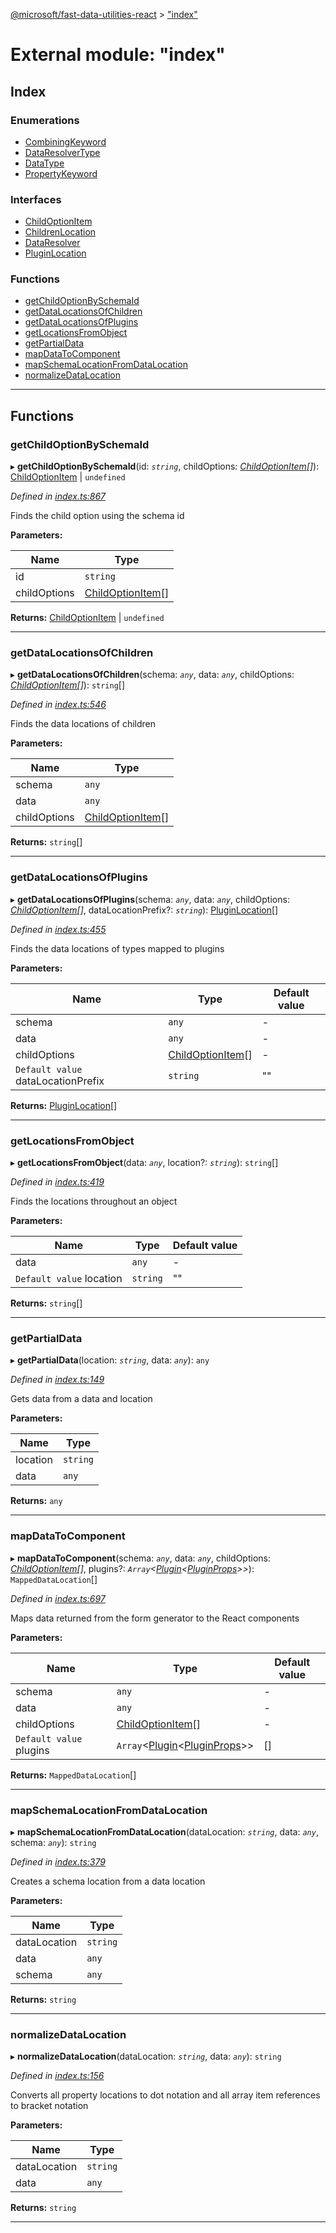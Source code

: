 [@microsoft/fast-data-utilities-react](../README.md) > ["index"](../modules/_index_.md)

# External module: "index"

## Index

### Enumerations

* [CombiningKeyword](../enums/_index_.combiningkeyword.md)
* [DataResolverType](../enums/_index_.dataresolvertype.md)
* [DataType](../enums/_index_.datatype.md)
* [PropertyKeyword](../enums/_index_.propertykeyword.md)

### Interfaces

* [ChildOptionItem](../interfaces/_index_.childoptionitem.md)
* [ChildrenLocation](../interfaces/_index_.childrenlocation.md)
* [DataResolver](../interfaces/_index_.dataresolver.md)
* [PluginLocation](../interfaces/_index_.pluginlocation.md)

### Functions

* [getChildOptionBySchemaId](_index_.md#getchildoptionbyschemaid)
* [getDataLocationsOfChildren](_index_.md#getdatalocationsofchildren)
* [getDataLocationsOfPlugins](_index_.md#getdatalocationsofplugins)
* [getLocationsFromObject](_index_.md#getlocationsfromobject)
* [getPartialData](_index_.md#getpartialdata)
* [mapDataToComponent](_index_.md#mapdatatocomponent)
* [mapSchemaLocationFromDataLocation](_index_.md#mapschemalocationfromdatalocation)
* [normalizeDataLocation](_index_.md#normalizedatalocation)

---

## Functions

<a id="getchildoptionbyschemaid"></a>

###  getChildOptionBySchemaId

▸ **getChildOptionBySchemaId**(id: *`string`*, childOptions: *[ChildOptionItem](../interfaces/_index_.childoptionitem.md)[]*): [ChildOptionItem](../interfaces/_index_.childoptionitem.md) \| `undefined`

*Defined in [index.ts:867](https://github.com/Microsoft/fast-dna/blob/164dd3ca/packages/fast-data-utilities-react/src/index.ts#L867)*

Finds the child option using the schema id

**Parameters:**

| Name | Type |
| ------ | ------ |
| id | `string` |
| childOptions | [ChildOptionItem](../interfaces/_index_.childoptionitem.md)[] |

**Returns:** [ChildOptionItem](../interfaces/_index_.childoptionitem.md) \| `undefined`

___
<a id="getdatalocationsofchildren"></a>

###  getDataLocationsOfChildren

▸ **getDataLocationsOfChildren**(schema: *`any`*, data: *`any`*, childOptions: *[ChildOptionItem](../interfaces/_index_.childoptionitem.md)[]*): `string`[]

*Defined in [index.ts:546](https://github.com/Microsoft/fast-dna/blob/164dd3ca/packages/fast-data-utilities-react/src/index.ts#L546)*

Finds the data locations of children

**Parameters:**

| Name | Type |
| ------ | ------ |
| schema | `any` |
| data | `any` |
| childOptions | [ChildOptionItem](../interfaces/_index_.childoptionitem.md)[] |

**Returns:** `string`[]

___
<a id="getdatalocationsofplugins"></a>

###  getDataLocationsOfPlugins

▸ **getDataLocationsOfPlugins**(schema: *`any`*, data: *`any`*, childOptions: *[ChildOptionItem](../interfaces/_index_.childoptionitem.md)[]*, dataLocationPrefix?: *`string`*): [PluginLocation](../interfaces/_index_.pluginlocation.md)[]

*Defined in [index.ts:455](https://github.com/Microsoft/fast-dna/blob/164dd3ca/packages/fast-data-utilities-react/src/index.ts#L455)*

Finds the data locations of types mapped to plugins

**Parameters:**

| Name | Type | Default value |
| ------ | ------ | ------ |
| schema | `any` | - |
| data | `any` | - |
| childOptions | [ChildOptionItem](../interfaces/_index_.childoptionitem.md)[] | - |
| `Default value` dataLocationPrefix | `string` | &quot;&quot; |

**Returns:** [PluginLocation](../interfaces/_index_.pluginlocation.md)[]

___
<a id="getlocationsfromobject"></a>

###  getLocationsFromObject

▸ **getLocationsFromObject**(data: *`any`*, location?: *`string`*): `string`[]

*Defined in [index.ts:419](https://github.com/Microsoft/fast-dna/blob/164dd3ca/packages/fast-data-utilities-react/src/index.ts#L419)*

Finds the locations throughout an object

**Parameters:**

| Name | Type | Default value |
| ------ | ------ | ------ |
| data | `any` | - |
| `Default value` location | `string` | &quot;&quot; |

**Returns:** `string`[]

___
<a id="getpartialdata"></a>

###  getPartialData

▸ **getPartialData**(location: *`string`*, data: *`any`*): `any`

*Defined in [index.ts:149](https://github.com/Microsoft/fast-dna/blob/164dd3ca/packages/fast-data-utilities-react/src/index.ts#L149)*

Gets data from a data and location

**Parameters:**

| Name | Type |
| ------ | ------ |
| location | `string` |
| data | `any` |

**Returns:** `any`

___
<a id="mapdatatocomponent"></a>

###  mapDataToComponent

▸ **mapDataToComponent**(schema: *`any`*, data: *`any`*, childOptions: *[ChildOptionItem](../interfaces/_index_.childoptionitem.md)[]*, plugins?: *`Array`<[Plugin](../classes/_plugin_.plugin.md)<[PluginProps](../interfaces/_plugin_.pluginprops.md)>>*): `MappedDataLocation`[]

*Defined in [index.ts:697](https://github.com/Microsoft/fast-dna/blob/164dd3ca/packages/fast-data-utilities-react/src/index.ts#L697)*

Maps data returned from the form generator to the React components

**Parameters:**

| Name | Type | Default value |
| ------ | ------ | ------ |
| schema | `any` | - |
| data | `any` | - |
| childOptions | [ChildOptionItem](../interfaces/_index_.childoptionitem.md)[] | - |
| `Default value` plugins | `Array`<[Plugin](../classes/_plugin_.plugin.md)<[PluginProps](../interfaces/_plugin_.pluginprops.md)>> |  [] |

**Returns:** `MappedDataLocation`[]

___
<a id="mapschemalocationfromdatalocation"></a>

###  mapSchemaLocationFromDataLocation

▸ **mapSchemaLocationFromDataLocation**(dataLocation: *`string`*, data: *`any`*, schema: *`any`*): `string`

*Defined in [index.ts:379](https://github.com/Microsoft/fast-dna/blob/164dd3ca/packages/fast-data-utilities-react/src/index.ts#L379)*

Creates a schema location from a data location

**Parameters:**

| Name | Type |
| ------ | ------ |
| dataLocation | `string` |
| data | `any` |
| schema | `any` |

**Returns:** `string`

___
<a id="normalizedatalocation"></a>

###  normalizeDataLocation

▸ **normalizeDataLocation**(dataLocation: *`string`*, data: *`any`*): `string`

*Defined in [index.ts:156](https://github.com/Microsoft/fast-dna/blob/164dd3ca/packages/fast-data-utilities-react/src/index.ts#L156)*

Converts all property locations to dot notation and all array item references to bracket notation

**Parameters:**

| Name | Type |
| ------ | ------ |
| dataLocation | `string` |
| data | `any` |

**Returns:** `string`

___

